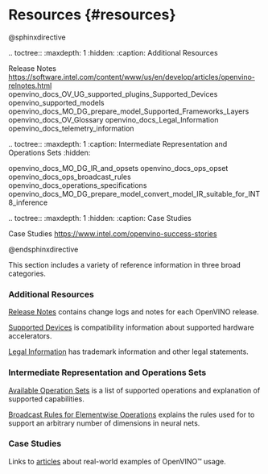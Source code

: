 # Resources {#resources}


@sphinxdirective

.. toctree::
   :maxdepth: 1
   :hidden:
   :caption: Additional Resources

   Release Notes <https://software.intel.com/content/www/us/en/develop/articles/openvino-relnotes.html>
   openvino_docs_OV_UG_supported_plugins_Supported_Devices
   openvino_supported_models
   openvino_docs_MO_DG_prepare_model_Supported_Frameworks_Layers
   openvino_docs_OV_Glossary
   openvino_docs_Legal_Information
   openvino_docs_telemetry_information


.. toctree::
   :maxdepth: 1
   :caption: Intermediate Representation and Operations Sets
   :hidden:

   openvino_docs_MO_DG_IR_and_opsets
   openvino_docs_ops_opset
   openvino_docs_ops_broadcast_rules
   openvino_docs_operations_specifications
   openvino_docs_MO_DG_prepare_model_convert_model_IR_suitable_for_INT8_inference


.. toctree::
   :maxdepth: 1
   :hidden:
   :caption: Case Studies

   Case Studies <https://www.intel.com/openvino-success-stories>

@endsphinxdirective


This section includes a variety of reference information in three broad categories.

### Additional Resources
[Release Notes](https://software.intel.com/content/www/us/en/develop/articles/openvino-relnotes.html) contains change logs and notes for each OpenVINO release.

[Supported Devices](../OV_Runtime_UG/supported_plugins/Supported_Devices.md) is compatibility information about supported hardware accelerators.

[Legal Information](../Legal_Information.md) has trademark information and other legal statements.

### Intermediate Representation and Operations Sets
[Available Operation Sets](../ops/opset.md) is a list of supported operations and explanation of supported capabilities.

[Broadcast Rules for Elementwise Operations](../ops/broadcast_rules.md) explains the rules used for to support an arbitrary number of dimensions in neural nets.

### Case Studies
Links to [articles](https://www.intel.com/openvino-success-stories) about real-world examples of OpenVINO™ usage.
